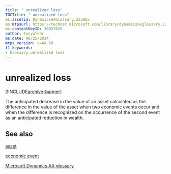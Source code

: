 ```yaml
---
title: " unrealized loss"
TOCTitle: " unrealized loss"
ms:assetid: DynamicsAXGlossary.233065
ms:mtpsurl: https://technet.microsoft.com/library/dynamicsaxglossary.233065(v=AX.60)
ms:contentKeyID: 36057825
author: tonyafehr
ms.date: 08/25/2014
mtps_version: v=AX.60
f1_keywords:
- Glossary.unrealized loss
---
```


# unrealized loss


[!INCLUDE[archive-banner](includes/archive-banner.md)]

The anticipated decrease in the value of an asset calculated as the difference in the value of the asset when two economic events occur and when the difference is recognized on the occurrence of the second event as an anticipated reduction in wealth.

## See also

[asset](asset.md)

[economic event](economic-event.md)

[Microsoft Dynamics AX glossary](glossary/microsoft-dynamics-ax-glossary.md)

  


